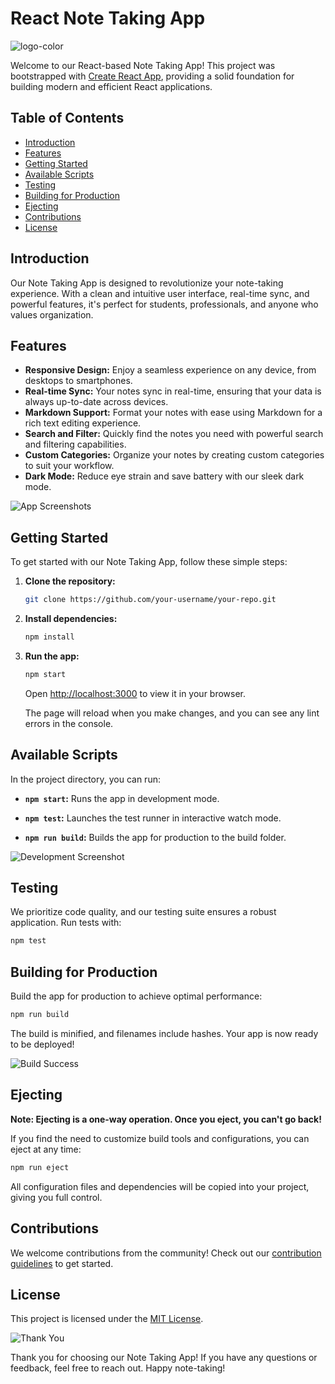 # React Note Taking App

![logo-color](https://github.com/wasim0009/NoteTakingApp/assets/117257818/96bd180b-9083-4bcf-9b74-b18ca7204342)



Welcome to our React-based Note Taking App! This project was bootstrapped with [Create React App](https://create-react-app.dev/), providing a solid foundation for building modern and efficient React applications.

## Table of Contents
- [Introduction](#introduction)
- [Features](#features)
- [Getting Started](#getting-started)
- [Available Scripts](#available-scripts)
- [Testing](#testing)
- [Building for Production](#building-for-production)
- [Ejecting](#ejecting)
- [Contributions](#contributions)
- [License](#license)

## Introduction

Our Note Taking App is designed to revolutionize your note-taking experience. With a clean and intuitive user interface, real-time sync, and powerful features, it's perfect for students, professionals, and anyone who values organization.

## Features

- **Responsive Design:** Enjoy a seamless experience on any device, from desktops to smartphones.
- **Real-time Sync:** Your notes sync in real-time, ensuring that your data is always up-to-date across devices.
- **Markdown Support:** Format your notes with ease using Markdown for a rich text editing experience.
- **Search and Filter:** Quickly find the notes you need with powerful search and filtering capabilities.
- **Custom Categories:** Organize your notes by creating custom categories to suit your workflow.
- **Dark Mode:** Reduce eye strain and save battery with our sleek dark mode.

![App Screenshots](./images/app-screenshots.png)

## Getting Started

To get started with our Note Taking App, follow these simple steps:

1. **Clone the repository:**
   ```bash
   git clone https://github.com/your-username/your-repo.git
   ```

2. **Install dependencies:**
   ```bash
   npm install
   ```

3. **Run the app:**
   ```bash
   npm start
   ```

   Open [http://localhost:3000](http://localhost:3000) to view it in your browser.

   The page will reload when you make changes, and you can see any lint errors in the console.

## Available Scripts

In the project directory, you can run:

- **`npm start`:** Runs the app in development mode.

- **`npm test`:** Launches the test runner in interactive watch mode.

- **`npm run build`:** Builds the app for production to the build folder.

![Development Screenshot](./images/development-screenshot.png)

## Testing

We prioritize code quality, and our testing suite ensures a robust application. Run tests with:

```bash
npm test
```

## Building for Production

Build the app for production to achieve optimal performance:

```bash
npm run build
```

The build is minified, and filenames include hashes. Your app is now ready to be deployed!

![Build Success](./images/build-success.png)

## Ejecting

**Note: Ejecting is a one-way operation. Once you eject, you can't go back!**

If you find the need to customize build tools and configurations, you can eject at any time:

```bash
npm run eject
```

All configuration files and dependencies will be copied into your project, giving you full control.

## Contributions

We welcome contributions from the community! Check out our [contribution guidelines](CONTRIBUTING.md) to get started.

## License

This project is licensed under the [MIT License](LICENSE).

![Thank You](./images/thank-you.png)

Thank you for choosing our Note Taking App! If you have any questions or feedback, feel free to reach out. Happy note-taking!
